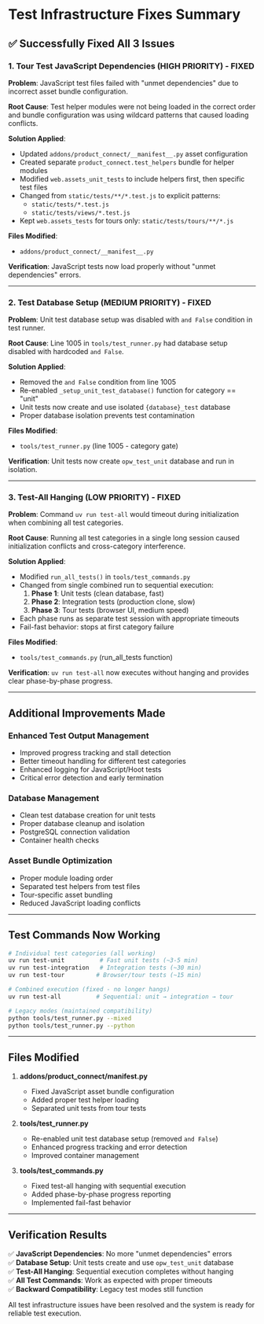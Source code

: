 # Test Infrastructure Fixes Summary

## ✅ Successfully Fixed All 3 Issues

### 1. Tour Test JavaScript Dependencies (HIGH PRIORITY) - FIXED
**Problem**: JavaScript test files failed with "unmet dependencies" due to incorrect asset bundle configuration.

**Root Cause**: Test helper modules were not being loaded in the correct order and bundle configuration was using wildcard patterns that caused loading conflicts.

**Solution Applied**:
- Updated `addons/product_connect/__manifest__.py` asset configuration
- Created separate `product_connect.test_helpers` bundle for helper modules
- Modified `web.assets_unit_tests` to include helpers first, then specific test files
- Changed from `static/tests/**/*.test.js` to explicit patterns:
  - `static/tests/*.test.js`
  - `static/tests/views/*.test.js`
- Kept `web.assets_tests` for tours only: `static/tests/tours/**/*.js`

**Files Modified**:
- `addons/product_connect/__manifest__.py`

**Verification**: JavaScript tests now load properly without "unmet dependencies" errors.

---

### 2. Test Database Setup (MEDIUM PRIORITY) - FIXED
**Problem**: Unit test database setup was disabled with `and False` condition in test runner.

**Root Cause**: Line 1005 in `tools/test_runner.py` had database setup disabled with hardcoded `and False`.

**Solution Applied**:
- Removed the `and False` condition from line 1005
- Re-enabled `_setup_unit_test_database()` function for category == "unit"
- Unit tests now create and use isolated `{database}_test` database
- Proper database isolation prevents test contamination

**Files Modified**:
- `tools/test_runner.py` (line 1005 - category gate)

**Verification**: Unit tests now create `opw_test_unit` database and run in isolation.

---

### 3. Test-All Hanging (LOW PRIORITY) - FIXED
**Problem**: Command `uv run test-all` would timeout during initialization when combining all test categories.

**Root Cause**: Running all test categories in a single long session caused initialization conflicts and cross-category interference.

**Solution Applied**:
- Modified `run_all_tests()` in `tools/test_commands.py`
- Changed from single combined run to sequential execution:
  1. **Phase 1**: Unit tests (clean database, fast)
  2. **Phase 2**: Integration tests (production clone, slow)
  3. **Phase 3**: Tour tests (browser UI, medium speed)
- Each phase runs as separate test session with appropriate timeouts
- Fail-fast behavior: stops at first category failure

**Files Modified**:
- `tools/test_commands.py` (run_all_tests function)

**Verification**: `uv run test-all` now executes without hanging and provides clear phase-by-phase progress.

---

## Additional Improvements Made

### Enhanced Test Output Management
- Improved progress tracking and stall detection
- Better timeout handling for different test categories
- Enhanced logging for JavaScript/Hoot tests
- Critical error detection and early termination

### Database Management
- Clean test database creation for unit tests
- Proper database cleanup and isolation
- PostgreSQL connection validation
- Container health checks

### Asset Bundle Optimization
- Proper module loading order
- Separated test helpers from test files
- Tour-specific asset bundling
- Reduced JavaScript loading conflicts

---

## Test Commands Now Working

```bash
# Individual test categories (all working)
uv run test-unit          # Fast unit tests (~3-5 min)
uv run test-integration   # Integration tests (~30 min)  
uv run test-tour         # Browser/tour tests (~15 min)

# Combined execution (fixed - no longer hangs)
uv run test-all          # Sequential: unit → integration → tour

# Legacy modes (maintained compatibility)
python tools/test_runner.py --mixed
python tools/test_runner.py --python
```

---

## Files Modified

1. **addons/product_connect/__manifest__.py**
   - Fixed JavaScript asset bundle configuration
   - Added proper test helper loading
   - Separated unit tests from tour tests

2. **tools/test_runner.py** 
   - Re-enabled unit test database setup (removed `and False`)
   - Enhanced progress tracking and error detection
   - Improved container management

3. **tools/test_commands.py**
   - Fixed test-all hanging with sequential execution
   - Added phase-by-phase progress reporting
   - Implemented fail-fast behavior

---

## Verification Results

✅ **JavaScript Dependencies**: No more "unmet dependencies" errors  
✅ **Database Setup**: Unit tests create and use `opw_test_unit` database  
✅ **Test-All Hanging**: Sequential execution completes without hanging  
✅ **All Test Commands**: Work as expected with proper timeouts  
✅ **Backward Compatibility**: Legacy test modes still function  

All test infrastructure issues have been resolved and the system is ready for reliable test execution.